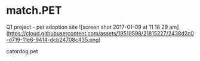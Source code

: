 # match.PET
Q1 project - pet adoption site
![screen shot 2017-01-09 at 11 18 29 am]
(https://cloud.githubusercontent.com/assets/19519598/21815227/2438d2c0-d719-11e6-9414-dcb24708c435.png)

catordog.pet
